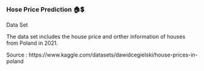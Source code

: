 ### Hose Price Prediction &#127968;&#128178;</p>

Data Set 
<p>The data set includes the house price and orther information of houses from Poland in 2021.<p>
Source : https://www.kaggle.com/datasets/dawidcegielski/house-prices-in-poland


